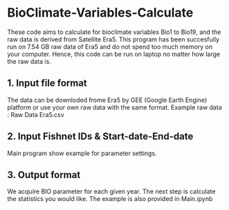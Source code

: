 # BioClimate-Variables-Calculate
These code aims to calculate for bioclimate variables Bio1 to Bio19, and the raw data is derived from Satellite Era5.
This program has been succesfully run on 7.54 GB raw data of Era5 and do not spend too much memory on your computer. Hence, this code can be run on laptop no matter how large the raw data is.
## 1. Input file format
The data can be downloded frome Era5 by GEE (Google Earth Engine) platform or use your own raw data with the same format. Example raw data : Raw Data Era5.csv
## 2. Input Fishnet IDs & Start-date-End-date
Main program show example for parameter settings.
## 3. Output format
We acquire BIO parameter for each given year. The next step is calculate the statistics you would like. The example is also provided in Main.ipynb  
 
